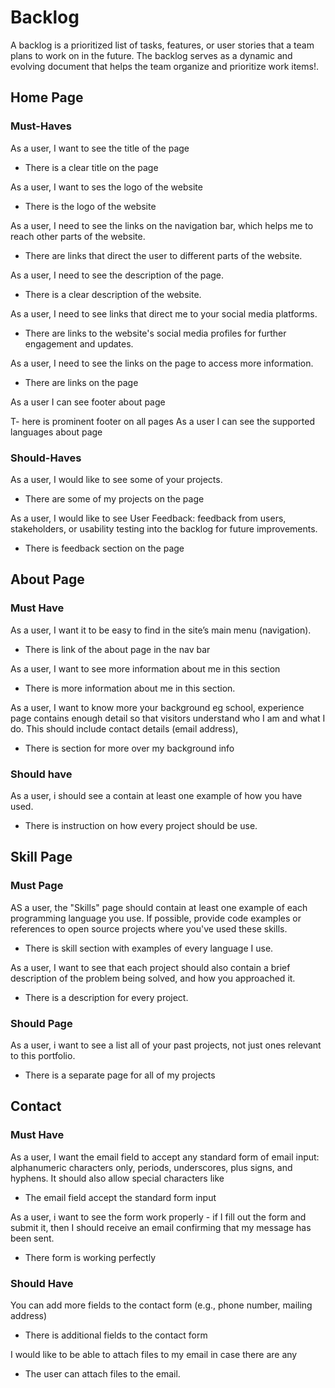 # Backlog

A backlog is a prioritized list of tasks, features, or user stories that a team
plans to work on in the future. The backlog serves as a dynamic and
evolving document that helps the team organize and prioritize work items!.

## Home Page

### Must-Haves

As a user, I want to see the title of the page

- There is a clear title on the page
  
As a user, I want to ses the logo of the website

- There is the logo of the website
  
As a user, I need to see the links on the navigation bar, which helps me to
reach other parts of the website.

- There are links that direct the user to different parts of the website.
  
As a user, I need to see the description of the page.

- There is a clear description of the website.
  
As a user, I need to see links that direct me to your social media platforms.

- There are links to the website's social media profiles for further
  engagement and updates.

As a user, I need to see the links on the page to access more information.

- There are links on the page
  
As a user I can see footer about page

T- here is prominent footer on all pages
As a user I can see the supported languages about page

### Should-Haves

As a user, I would like to see some of your projects.

- There are some of my projects on the page

As a user, I would like to see User Feedback: feedback from users, stakeholders,
or usability testing into the backlog for future improvements.

- There is feedback section on the page

## About Page

### Must Have

As a user, I want it to be easy to find in the site’s main menu (navigation).

- There is link of the about page in the nav bar
  
As a user, I want to see more information about me in this section

- There is more information about me in this section.

As a user, I want to know more your background eg school, experience  page contains
enough detail so that visitors understand who I am and what I do.
This should include contact details (email address),

- There is section for more over my background info
  
### Should have

As a user, i should see a contain at least one example of how you have used.

- There is instruction on how every project should be use.

## Skill Page

### Must Page

AS a user, the "Skills" page should contain at least one example of each programming
language you use. If possible, provide code examples or references to open
source projects where you've used these skills.

- There is skill section with examples of every language I use.

As a user, I want to see that each project should also contain a brief description
of the problem being solved, and how you approached it.

- There is a description for every project.

### Should Page

As a user, i want to see a list all of your past projects, not just ones
relevant to this portfolio.

- There is a separate page for all of my projects

## Contact

### Must Have

As a user, I want the email field to accept any standard form of email input:
alphanumeric characters only, periods, underscores, plus signs, and hyphens.
It should also allow special characters like

- The email field accept the standard form input

As a user, i want to see the form  work properly - if I fill out the form
and submit it, then I should receive an email confirming that my message
has been sent.

- There form is working perfectly

### Should Have

You can add more fields to the contact form (e.g., phone number, mailing address)

- There is additional fields to the contact form
  
I would like to be able to attach files to my email in case there are any

- The user can attach files to the email.
